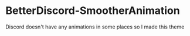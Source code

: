 # BetterDiscord-SmootherAnimation
Discord doesn't have any animations in some places so I made this theme
